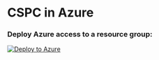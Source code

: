 # CSPC in Azure

### Deploy Azure access to a resource group:

[![Deploy to Azure](https://aka.ms/deploytoazurebutton)](https://portal.azure.com/#create/Microsoft.Template/uri/https%3A%2F%2Fraw.githubusercontent.com%2FCAETechnology%2Fcspc-in-azure%2Fmain%2FresourceGroup.json)